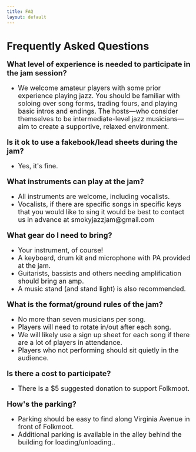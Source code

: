 ```yaml
---
title: FAQ
layout: default
---
```

<style>
.faq-content {
  max-width: 800px;
  margin: 0 auto;
}
.faq-question {
  font-size: 20px;
  margin-top: 20px;
  margin-bottom: 10px;
}
.faq-answer {
  font-size: 18px;
  margin-bottom: 15px;
}
</style>

<div class="faq-content">
  <h1><strong>Frequently Asked Questions</strong></h1>
    <h3 class="faq-question"><strong>What level of experience is needed to participate in the jam session?</strong></h3>
  <ul class="faq-answer">
    <li> We welcome amateur players with some prior experience playing jazz. You should be familiar with soloing over song forms, trading fours, and playing basic intros and endings.
         The hosts—who consider themselves to be intermediate-level jazz musicians—aim to create a supportive, relaxed environment.</li>   
  </ul>

   <h3 class="faq-question"><strong>Is it ok to use a fakebook/lead sheets during the jam?</strong></h3>
  <ul class="faq-answer">
    <li>Yes, it's fine.</li>
  </ul>

  <h3 class="faq-question"><strong>What instruments can play at the jam?</strong></h3>
  <ul class="faq-answer">
    <li>All instruments are welcome, including vocalists.</li>
    <li>Vocalists, if there are specific songs in specific keys that you would like to sing it would be best to contact us in advance at smokyjazzjam@gmail.com</li>
  </ul>

  <h3 class="faq-question"><strong>What gear do I need to bring?</strong></h3>
  <ul class="faq-answer">
    <li>Your instrument, of course!</li>
    <li>A keyboard, drum kit and microphone with PA provided at the jam.</li>
    <li>Guitarists, bassists and others needing amplification should bring an amp.</li>
    <li>A music stand (and stand light) is also recommended.</li>
  </ul>

  <h3 class="faq-question"><strong>What is the format/ground rules of the jam?</strong></h3>
  <ul class="faq-answer">
    <li>No more than seven musicians per song.</li>
    <li>Players will need to rotate in/out after each song.</li>
    <li>We will likely use a sign up sheet for each song if there are a lot of players in attendance.</li>
    <li>Players who not performing should sit quietly in the audience.</li>
  </ul>

  <h3 class="faq-question"><strong>Is there a cost to participate?</strong></h3>
  <ul class="faq-answer">
    <li>There is a $5 suggested donation to support Folkmoot.</li>
  </ul>

  <h3 class="faq-question"><strong>How's the parking?</strong></h3>
  <ul class="faq-answer">
    <li>Parking should be easy to find along Virginia Avenue in front of Folkmoot.</li>
    <li>Additional parking is available in the alley behind the building for loading/unloading..</li>
  </ul>

  
</div>


